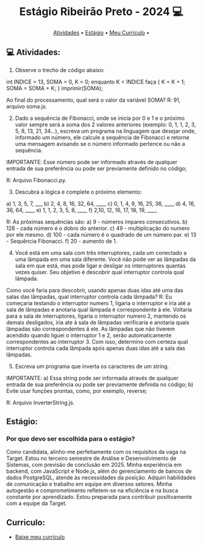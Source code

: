 <h1 align="center"> 
	Estágio Ribeirão Preto - 2024 💻
</h1>

<p align="center">
 <a href="#-Atividades">Atividades</a> •
 <a href="#-Estágio">Estágio</a> • 
  <a href="#-Curriculo">Meu Curriculo</a> • 
</p>

## 💻 Atividades:

1) Observe o trecho de código abaixo:

int INDICE = 13, SOMA = 0, K = 0;
enquanto K < INDICE faça
{
K = K + 1;
SOMA = SOMA + K;
}
imprimir(SOMA);

Ao final do processamento, qual será o valor da variável SOMA?
R: 91, arquivo soma.js.



2) Dado a sequência de Fibonacci, onde se inicia por 0 e 1 e o próximo valor sempre será a soma dos 2 valores anteriores (exemplo: 0, 1, 1, 2, 3, 5, 8, 13, 21, 34...), escreva um programa na linguagem que desejar onde, informado um número, ele calcule a sequência de Fibonacci e retorne uma mensagem avisando se o número informado pertence ou não a sequência.

IMPORTANTE:
Esse número pode ser informado através de qualquer entrada de sua preferência ou pode ser previamente definido no código;

R: Arquivo Fibonacci.py.



3) Descubra a lógica e complete o próximo elemento:

a) 1, 3, 5, 7, ___
b) 2, 4, 8, 16, 32, 64, ____
c) 0, 1, 4, 9, 16, 25, 36, ____
d) 4, 16, 36, 64, ____
e) 1, 1, 2, 3, 5, 8, ____
f) 2,10, 12, 16, 17, 18, 19, ____

R: As próximas sequências são:
a) 9 - números impares consecutivos.
b) 128 - cada número é o dobro do anterior.
c) 49 - multiplicação do numero por ele mesmo.
d) 100 -  cada número é o quadrado de um número par.
e) 13 - Sequência Fibonacci.
f) 20 - aumento de 1.



4) Você está em uma sala com três interruptores, cada um conectado a uma lâmpada em uma sala diferente. Você não pode ver as lâmpadas da sala em que está, mas pode ligar e desligar os interruptores quantas vezes quiser. Seu objetivo é descobrir qual interruptor controla qual lâmpada.

Como você faria para descobrir, usando apenas duas idas até uma das salas das lâmpadas, qual interruptor controla cada lâmpada?
R: Eu começaria testando o interruptor numero 1, ligaria o interruptor e iria até a sala de lâmpadas e anotaria qual lâmpada é correspondente á ele.
Voltaria para a sala de interruptores, ligaria o interruptor numero 2, mantendo os demais desligados, iria ate á sala de lâmpadas verificaria e anotaria quais lâmpadas são correspondentes á ele. As lâmpadas que não tiverem acendido quando liguei o interruptor 1 e 2, serão automaticamente correspondentes ao interruptor 3. Com isso, determino com certeza qual interruptor controla cada lâmpada após apenas duas idas até a sala das lâmpadas.



5) Escreva um programa que inverta os caracteres de um string.

IMPORTANTE:
a) Essa string pode ser informada através de qualquer entrada de sua preferência ou pode ser previamente definida no código;
b) Evite usar funções prontas, como, por exemplo, reverse;

R: Arquivo InverterString.js.



## Estágio:

### Por que devo ser escolhida para o estágio?
Como candidata, alinho-me perfeitamente com os requisitos da vaga na Target. Estou no terceiro semestre de Análise e Desenvolvimento de Sistemas, com previsão de conclusão em 2025. Minha experiência em backend, com JavaScript e Node.js, além do gerenciamento de bancos de dados PostgreSQL, atende às necessidades da posição. Adquiri habilidades de comunicação e trabalho em equipe em diversos setores. Minha autogestão e comprometimento refletem-se na eficiência e na busca constante por aprendizado. Estou preparada para contribuir positivamente com a equipe da Target.


## Curriculo:

- [Baixe meu currículo](curriculo.pdf/Curriculo.pdf)
